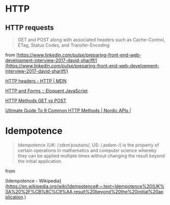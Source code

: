 # HTTP

## HTTP requests

> GET and POST along with associated headers such as Cache-Control, ETag, Status Codes, and Transfer-Encoding

from [https://www.linkedin.com/pulse/preparing-front-end-web-development-interview-2017-david-shariff/](https://www.linkedin.com/pulse/preparing-front-end-web-development-interview-2017-david-shariff/) 

[HTTP headers - HTTP | MDN](https://developer.mozilla.org/en-US/docs/Web/HTTP/Headers)

[HTTP and Forms :: Eloquent JavaScript](https://eloquentjavascript.net/18_http.html)

[HTTP Methods GET vs POST](https://www.w3schools.com/tags/ref_httpmethods.asp)

[Ultimate Guide To 9 Common HTTP Methods | Nordic APIs |](https://nordicapis.com/ultimate-guide-to-all-9-standard-http-methods/)

# Idempotence

> Idempotence (UK: /ˌɪdɛmˈpoʊtəns/, US: /ˌaɪdəm-/) is the property of certain operations in mathematics and computer science whereby they can be applied multiple times without changing the result beyond the initial application.

from 

[Idempotence - Wikipedia](https://en.wikipedia.org/wiki/Idempotence#:~:text=Idempotence%20(UK%3A%20%2F%CB%8C%C9%AA,result%20beyond%20the%20initial%20application.)